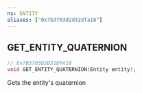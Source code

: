 ```yaml
---
ns: ENTITY
aliases: ["0x7b3703d2d32dfa18"]
---
```

## GET_ENTITY_QUATERNION

```c
// 0x7B3703D2D32DFA18
void GET_ENTITY_QUATERNION(Entity entity);
```

Gets the entity's quaternion

